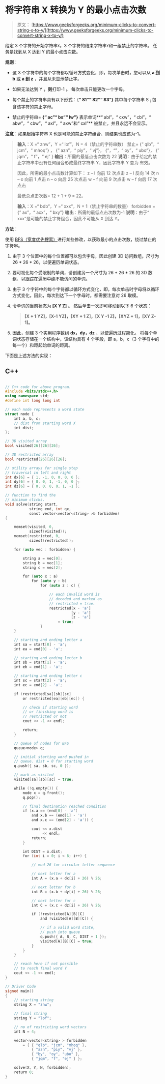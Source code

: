 # 将字符串 X 转换为 Y 的最小点击次数

> 原文： [https://www.geeksforgeeks.org/minimum-clicks-to-convert-string-x-to-y/](https://www.geeksforgeeks.org/minimum-clicks-to-convert-string-x-to-y/)

给定 3 个字符的开始字符串`X`，3 个字符的结束字符串`Y`和一组禁止的字符串。 任务是找到从 X 达到 Y 的最小点击次数。

**规则**：

*   这 3 个字符中的每个字符都以循环方式变化，即，每次单击时，您可以从 **a 到 b** 或 **a 到 z** ，并且从未显示禁止字。

*   如果无法达到 Y **，则**打印-1 **。** 每次单击只能更改一个字母。

*   每个禁止的字符串具有以下形式：{**“ S1”“ S2”“ S3”}** 其中每个字符串 S <sub>i</sub> 包含该字符的禁止字母。

*   禁止的字符串= **{“ ac”“ bx”“ lw”}** 表示单词**“ abl”，“ cxw”，“ cbl”，“ abw”，“ cbw”，“ axl”，“ axw”和“ cxl”** 被禁止，并且永远不会显示。

**注意**：如果起始字符串 X 也是可能的禁止字符组合，则结果也应该为-1。

> **输入**：X =“ znw”，Y =“ lof”，N = 4（禁止的字符串数）
> 禁止=
> {” qlb”，“ jcm”，“ mhoq”} ，
> {” azn”，“ piy”，“ vj”}，
> {”，“”，“ oy”，“ ubo”}，
> {” jqm”，“ f”，“ ej” }
> **输出**：所需的最低点击次数为 22
> **说明**：由于给定的禁止字符串中没有任何组合形成最终字符串 Y，因此字符串 Y 变为 有效。
> 
> 因此，所需的最小点击数计算如下：
> z – l 向前 12 次点击
> z – l 反向 14 次
> n – o 向前 1 点击
> n – o 向后 25 次点击
> w – f 向前 9 次点击
> w – f 向后 17 次点击
> 
> 最低总点击次数= 12 + 1 + 9 = 22。
> 
> **输入**：X =“ bdb”，Y =“ xxx”，N = 1（禁止字符串的数量）
> forbidden = {” ax”，“ acx”，“ bxy”}
> **输出**：所需的最低点击次数为-1
> **说明**：由于“ xxx”是可能的禁止字符组合，因此不可能从 X 到达 Y。

**方法**：

使用 [BFS（宽度优先搜索）](https://www.geeksforgeeks.org/breadth-first-traversal-for-a-graph/)进行某些修改，以获取最小的点击次数，绕过禁止的字符串。

1.  由于 3 个位置中的每个位置都可以包含字母，因此创建 3D 访问数组，尺寸为 26 * 26 * 26，以便遍历单词状态。

2.  要可视化每个受限制的单词，请创建另一个尺寸为 26 * 26 * 26 的 3D 数组，以跟踪在遍历中绝不能访问的单词。

3.  由于 3 个字符中的每个字符都以循环方式变化，即，每次单击时字母将以循环方式变化，因此，每次到达下一个字母时，都需要注意对 26 取模。

4.  令单词的当前状态为 **[X Y Z]** 。 然后单击一次即可移动到以下 6 个状态：

    > **[X + 1 YZ]，[X-1 YZ]，[XY + 1 Z]，[X Y -1 Z]，[XYZ + 1]，[XY Z-1]。**

5.  因此，创建 3 个实用程序数组 **dx，dy，dz** ，以使遍历过程简化。 将每个单词状态存储在一个结构中，该结构具有 4 个字段，即 a，b，c（3 个字符中的每一个）和距起始单词的距离。

下面是上述方法的实现：

## C++

```cpp

// C++ code for above program. 
#include <bits/stdc++.h> 
using namespace std; 
#define int long long int 

// each node represents a word state 
struct node { 
    int a, b, c; 
    // dist from starting word X 
    int dist; 
}; 

// 3D visited array 
bool visited[26][26][26]; 

// 3D restricted array 
bool restricted[26][26][26]; 

// utility arrays for single step 
// traversal in left and right 
int dx[6] = { 1, -1, 0, 0, 0, 0 }; 
int dy[6] = { 0, 0, 1, -1, 0, 0 }; 
int dz[6] = { 0, 0, 0, 0, 1, -1 }; 

// function to find the 
// minimum clicks. 
void solve(string start, 
           string end, int qx, 
           const vector<vector<string> >& forbidden) 
{ 

    memset(visited, 0, 
           sizeof(visited)); 
    memset(restricted, 0, 
           sizeof(restricted)); 

    for (auto vec : forbidden) { 

        string a = vec[0]; 
        string b = vec[1]; 
        string c = vec[2]; 

        for (auto x : a) 
            for (auto y : b) 
                for (auto z : c) { 

                    // each invalid word is 
                    // decoded and marked as 
                    // restricted = true. 
                    restricted[x - 'a'] 
                              [y - 'a'] 
                              [z - 'a'] 
                        = true; 
                } 
    } 

    // starting and ending letter a 
    int sa = start[0] - 'a'; 
    int ea = end[0] - 'a'; 

    // starting and ending letter b 
    int sb = start[1] - 'a'; 
    int eb = end[1] - 'a'; 

    // starting and ending letter c 
    int sc = start[2] - 'a'; 
    int ec = end[2] - 'a'; 

    if (restricted[sa][sb][sc] 
        or restricted[ea][eb][ec]) { 

        // check if starting word 
        // or finishing word is 
        // restricted or not 
        cout << -1 << endl; 

        return; 
    } 

    // queue of nodes for BFS 
    queue<node> q; 

    // initial starting word pushed in 
    // queue. dist = 0 for starting word 
    q.push({ sa, sb, sc, 0 }); 

    // mark as visited 
    visited[sa][sb][sc] = true; 

    while (!q.empty()) { 
        node x = q.front(); 
        q.pop(); 

        // final destination reached condition 
        if (x.a == (end[0] - 'a') 
            and x.b == (end[1] - 'a') 
            and x.c == (end[2] - 'a')) { 

            cout << x.dist 
                 << endl; 
            return; 
        } 

        int DIST = x.dist; 
        for (int i = 0; i < 6; i++) { 

            // mod 26 for circular letter sequence 

            // next letter for a 
            int A = (x.a + dx[i] + 26) % 26; 

            // next letter for b 
            int B = (x.b + dy[i] + 26) % 26; 

            // next letter for c 
            int C = (x.c + dz[i] + 26) % 26; 

            if (!restricted[A][B][C] 
                and !visited[A][B][C]) { 

                // if a valid word state, 
                // push into queue 
                q.push({ A, B, C, DIST + 1 }); 
                visited[A][B][C] = true; 
            } 
        } 
    } 

    // reach here if not possible 
    // to reach final word Y 
    cout << -1 << endl; 
} 

// Driver Code 
signed main() 
{ 
    // starting string 
    string X = "znw"; 

    // final string 
    string Y = "lof"; 

    // no of restricting word vectors 
    int N = 4; 

    vector<vector<string> > forbidden 
        = { { "qlb", "jcm", "mhoq" }, 
            { "azn", "piy", "vj" }, 
            { "by", "oy", "ubo" }, 
            { "jqm", "f", "ej" } }; 

    solve(X, Y, N, forbidden); 
    return 0; 
} 

```
